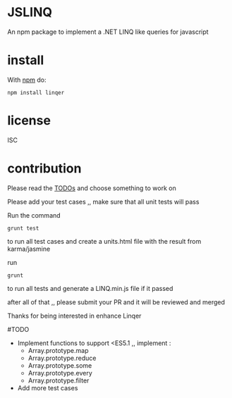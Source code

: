 # JSLINQ

An npm package to implement a .NET LINQ like queries for javascript

# install

With [npm](https://npmjs.org) do:

```
npm install linqer
```

# license

ISC

# contribution
Please read the [TODOs](#todo) and choose something to work on

Please add your test cases ,, make sure that all unit tests will pass

Run the command
```
grunt test
```
to run all test cases and create a units.html file with the result from karma/jasmine

run

```
grunt
```
to run all tests and generate a LINQ.min.js file if it passed

after all of that ,, please submit your PR and it will be reviewed and merged

Thanks for being interested in enhance Linqer

#TODO
- Implement functions to support <ES5.1 ,, implement :
  - Array.prototype.map
  - Array.prototype.reduce
  - Array.prototype.some
  - Array.prototype.every
  - Array.prototype.filter
- Add more test cases
